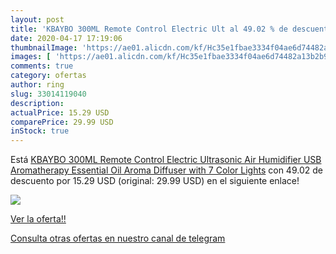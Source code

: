 ```yaml
---
layout: post
title: 'KBAYBO 300ML Remote Control Electric Ult al 49.02 % de descuento'
date: 2020-04-17 17:19:06
thumbnailImage: 'https://ae01.alicdn.com/kf/Hc35e1fbae3334f04ae6d74482a13b2b9t/KBAYBO-300ML-Remote-Control-Electric-Ultrasonic-Air-Humidifier-USB-Aromatherapy-Essential-Oil-Aroma-Diffuser-with-7.jpg_350x350._SL200_.jpg'
images: [ 'https://ae01.alicdn.com/kf/Hc35e1fbae3334f04ae6d74482a13b2b9t/KBAYBO-300ML-Remote-Control-Electric-Ultrasonic-Air-Humidifier-USB-Aromatherapy-Essential-Oil-Aroma-Diffuser-with-7.jpg_350x350._SL200_.jpg' ]
comments: true
category: ofertas
author: ring
slug: 33014119040
description:
actualPrice: 15.29 USD
comparePrice: 29.99 USD
inStock: true
---
```


Está [KBAYBO 300ML Remote Control Electric Ultrasonic Air Humidifier USB Aromatherapy Essential Oil Aroma Diffuser with 7 Color Lights](https://www.amazon.com/dp/33014119040/?tag=redken08-20) con 49.02 de descuento por 15.29 USD (original: 29.99 USD) en el siguiente enlace!

[![](https://ae01.alicdn.com/kf/Hc35e1fbae3334f04ae6d74482a13b2b9t/KBAYBO-300ML-Remote-Control-Electric-Ultrasonic-Air-Humidifier-USB-Aromatherapy-Essential-Oil-Aroma-Diffuser-with-7.jpg_350x350._SL200_.jpg)](https://www.amazon.com/dp/33014119040/?tag=redken08-20)

[Ver la oferta!!](https://www.amazon.com/dp/33014119040/?tag=redken08-20)

[Consulta otras ofertas en nuestro canal de telegram](https://t.me/s/ofertas25)
